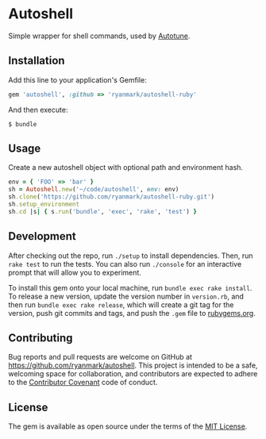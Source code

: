 # Autoshell

Simple wrapper for shell commands, used by [Autotune](https://github.com/voxmedia/autotune).

## Installation

Add this line to your application's Gemfile:

```ruby
gem 'autoshell', :github => 'ryanmark/autoshell-ruby'
```

And then execute:

    $ bundle

## Usage

Create a new autoshell object with optional path and environment hash.

```ruby
env = { 'FOO' => 'bar' }
sh = Autoshell.new('~/code/autoshell', env: env)
sh.clone('https://github.com/ryanmark/autoshell-ruby.git')
sh.setup_environment
sh.cd |s| { s.run('bundle', 'exec', 'rake', 'test') }
```

## Development

After checking out the repo, run `./setup` to install dependencies. Then, run `rake test` to run the tests. You can also run `./console` for an interactive prompt that will allow you to experiment.

To install this gem onto your local machine, run `bundle exec rake install`. To release a new version, update the version number in `version.rb`, and then run `bundle exec rake release`, which will create a git tag for the version, push git commits and tags, and push the `.gem` file to [rubygems.org](https://rubygems.org).

## Contributing

Bug reports and pull requests are welcome on GitHub at https://github.com/ryanmark/autoshell. This project is intended to be a safe, welcoming space for collaboration, and contributors are expected to adhere to the [Contributor Covenant](contributor-covenant.org) code of conduct.


## License

The gem is available as open source under the terms of the [MIT License](http://opensource.org/licenses/MIT).

